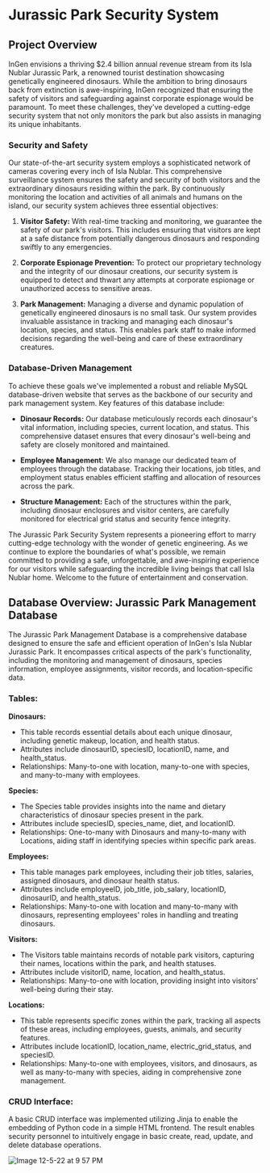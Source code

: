 # Jurassic Park Security System

## Project Overview

InGen envisions a thriving $2.4 billion annual revenue stream from its Isla Nublar Jurassic Park, a renowned tourist destination showcasing genetically engineered dinosaurs. While the ambition to bring dinosaurs back from extinction is awe-inspiring, InGen recognized that ensuring the safety of visitors and safeguarding against corporate espionage would be paramount. To meet these challenges, they've developed a cutting-edge security system that not only monitors the park but also assists in managing its unique inhabitants.

### Security and Safety

Our state-of-the-art security system employs a sophisticated network of cameras covering every inch of Isla Nublar. This comprehensive surveillance system ensures the safety and security of both visitors and the extraordinary dinosaurs residing within the park. By continuously monitoring the location and activities of all animals and humans on the island, our security system achieves three essential objectives:

1. **Visitor Safety:** With real-time tracking and monitoring, we guarantee the safety of our park's visitors. This includes ensuring that visitors are kept at a safe distance from potentially dangerous dinosaurs and responding swiftly to any emergencies.

2. **Corporate Espionage Prevention:** To protect our proprietary technology and the integrity of our dinosaur creations, our security system is equipped to detect and thwart any attempts at corporate espionage or unauthorized access to sensitive areas.

3. **Park Management:** Managing a diverse and dynamic population of genetically engineered dinosaurs is no small task. Our system provides invaluable assistance in tracking and managing each dinosaur's location, species, and status. This enables park staff to make informed decisions regarding the well-being and care of these extraordinary creatures.

### Database-Driven Management

To achieve these goals we've implemented a robust and reliable MySQL database-driven website that serves as the backbone of our security and park management system. Key features of this database include:

- **Dinosaur Records:** Our database meticulously records each dinosaur's vital information, including species, current location, and status. This comprehensive dataset ensures that every dinosaur's well-being and safety are closely monitored and maintained.

- **Employee Management:** We also manage our dedicated team of employees through the database. Tracking their locations, job titles, and employment status enables efficient staffing and allocation of resources across the park.

- **Structure Management:** Each of the structures within the park, including dinosaur enclosures and visitor centers, are carefully monitored for electrical grid status and security fence integrity.

The Jurassic Park Security System represents a pioneering effort to marry cutting-edge technology with the wonder of genetic engineering. As we continue to explore the boundaries of what's possible, we remain committed to providing a safe, unforgettable, and awe-inspiring experience for our visitors while safeguarding the incredible living beings that call Isla Nublar home. Welcome to the future of entertainment and conservation.

## Database Overview: Jurassic Park Management Database

The Jurassic Park Management Database is a comprehensive database designed to ensure the safe and efficient operation of InGen's Isla Nublar Jurassic Park. It encompasses critical aspects of the park's functionality, including the monitoring and management of dinosaurs, species information, employee assignments, visitor records, and location-specific data.

### Tables:

**Dinosaurs:**
- This table records essential details about each unique dinosaur, including genetic makeup, location, and health status.
- Attributes include dinosaurID, speciesID, locationID, name, and health_status.
- Relationships: Many-to-one with location, many-to-one with species, and many-to-many with employees.

**Species:**
- The Species table provides insights into the name and dietary characteristics of dinosaur species present in the park.
- Attributes include speciesID, species_name, diet, and locationID.
- Relationships: One-to-many with Dinosaurs and many-to-many with Locations, aiding staff in identifying species within specific park areas.

**Employees:**
- This table manages park employees, including their job titles, salaries, assigned dinosaurs, and dinosaur health status.
- Attributes include employeeID, job_title, job_salary, locationID, dinosaurID, and health_status.
- Relationships: Many-to-one with location and many-to-many with dinosaurs, representing employees' roles in handling and treating dinosaurs.

**Visitors:**
- The Visitors table maintains records of notable park visitors, capturing their names, locations within the park, and health statuses.
- Attributes include visitorID, name, location, and health_status.
- Relationships: Many-to-one with location, providing insight into visitors' well-being during their stay.

**Locations:**
- This table represents specific zones within the park, tracking all aspects of these areas, including employees, guests, animals, and security features.
- Attributes include locationID, location_name, electric_grid_status, and speciesID.
- Relationships: Many-to-one with employees, visitors, and dinosaurs, as well as many-to-many with species, aiding in comprehensive zone management.

### CRUD Interface: 

A basic CRUD interface was implemented utilizing Jinja to enable the embedding of Python code in a simple HTML frontend. The result enables security personnel to intuitively engage in basic create, read, update, and delete database operations.

![Image 12-5-22 at 9 57 PM](https://github.com/osborneandrewj/jurassic-crud/assets/7835650/b340129b-ef23-44cc-9f41-b7e016c74251)
